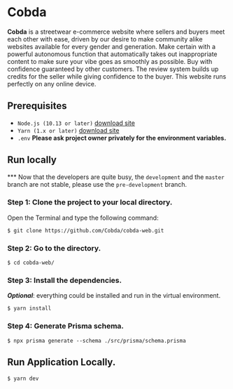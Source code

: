 # Cobda

**Cobda** is a streetwear e-commerce website where sellers and buyers meet each other with ease, driven by our desire to make community alike websites available for every gender and generation. Make certain with a powerful autonomous function that automatically takes out inappropriate content to make sure your vibe goes as smoothly as possible. Buy with confidence guaranteed by other customers. The review system builds up credits for the seller while giving confidence to the buyer. This website runs perfectly on any online device.

## Prerequisites

- `Node.js (10.13 or later)` [download site](https://nodejs.org/en/download/package-manager/)
- `Yarn (1.x or later)` [download site](https://yarnpkg.com/getting-started/install)
- `.env` **Please ask project owner privately for the environment variables.**

## Run locally
*** Now that the developers are quite busy, the `development` and the `master` branch are not stable, please use the `pre-development` branch.

### Step 1: Clone the project to your local directory.

Open the Terminal and type the following command:

    $ git clone https://github.com/Cobda/cobda-web.git

### Step 2: Go to the directory.

    $ cd cobda-web/

### Step 3: Install the dependencies.

**_Optional_**: everything could be installed and run in the virtual environment.

    $ yarn install

### Step 4: Generate Prisma schema.

    $ npx prisma generate --schema ./src/prisma/schema.prisma

## Run Application Locally.

    $ yarn dev
